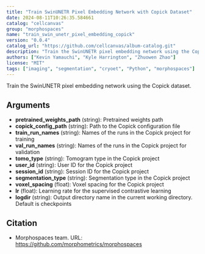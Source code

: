 ```yaml
---
title: "Train SwinUNETR Pixel Embedding Network with Copick Dataset"
date: 2024-08-11T10:26:35.584661
catalog: "cellcanvas"
group: "morphospaces"
name: "train_swin_unetr_pixel_embedding_copick"
version: "0.0.4"
catalog_url: "https://github.com/cellcanvas/album-catalog.git"
description: "Train the SwinUNETR pixel embedding network using the Copick dataset."
authors: ["Kevin Yamauchi", "Kyle Harrington", "Zhuowen Zhao"]
license: "MIT"
tags: ["imaging", "segmentation", "cryoet", "Python", "morphospaces"]
---
```


Train the SwinUNETR pixel embedding network using the Copick dataset.

## Arguments

- **pretrained_weights_path** (string): Pretrained weights path
- **copick_config_path** (string): Path to the Copick configuration file
- **train_run_names** (string): Names of the runs in the Copick project for training
- **val_run_names** (string): Names of the runs in the Copick project for validation
- **tomo_type** (string): Tomogram type in the Copick project
- **user_id** (string): User ID for the Copick project
- **session_id** (string): Session ID for the Copick project
- **segmentation_type** (string): Segmentation type in the Copick project
- **voxel_spacing** (float): Voxel spacing for the Copick project
- **lr** (float): Learning rate for the supervised contrastive learning
- **logdir** (string): Output directory name in the current working directory. Default is checkpoints

## Citation

- Morphospaces team.
  URL: https://github.com/morphometrics/morphospaces

